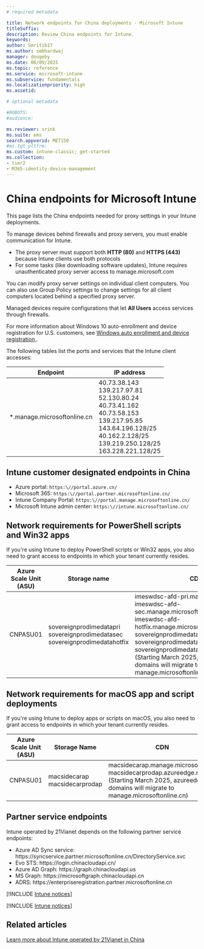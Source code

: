 ```yaml
---
# required metadata

title: Network endpoints for China deployments - Microsoft Intune
titleSuffix: 
description: Review China endpoints for Intune.
keywords:
author: Smritib17
ms.author: smbhardwaj
manager: dougeby
ms.date: 06/09/2025
ms.topic: reference
ms.service: microsoft-intune
ms.subservice: fundamentals
ms.localizationpriority: high
ms.assetid: 

# optional metadata

#ROBOTS:
#audience:

ms.reviewer: srink
ms.suite: ems
search.appverid: MET150
#ms.tgt_pltfrm:
ms.custom: intune-classic; get-started
ms.collection:
- tier2
- M365-identity-device-management
---
```


# China endpoints for Microsoft Intune

This page lists the China endpoints needed for proxy settings in your Intune deployments.

To manage devices behind firewalls and proxy servers, you must enable communication for Intune.

- The proxy server must support both **HTTP (80)** and **HTTPS (443)** because Intune clients use both protocols
- For some tasks (like downloading software updates), Intune requires unauthenticated proxy server access to manage.microsoft.com

You can modify proxy server settings on individual client computers. You can also use Group Policy settings to change settings for all client computers located behind a specified proxy server.

Managed devices require configurations that let **All Users** access services through firewalls.

For more information about Windows 10 auto-enrollment and device registration for U.S. customers, see [Windows auto enrollment and device registration ](../enrollment/windows-enrollment-create-cname.md#windows-auto-enrollment-and-device-registration).  

The following tables list the ports and services that the Intune client accesses:

|**Endpoint**|**IP address**|
|---|---|
|*.manage.microsoftonline.cn | 40.73.38.143<br>139.217.97.81<br>52.130.80.24<br>40.73.41.162<br>40.73.58.153<br>139.217.95.85 <br> 143.64.196.128/25 <br> 40.162.2.128/25 <br> 139.219.250.128/25 <br> 163.228.221.128/25 <br>|

## Intune customer designated endpoints in China

- Azure portal: `https:\//portal.azure.cn/`
- Microsoft 365: `https:\//portal.partner.microsoftonline.cn/`
- Intune Company Portal: `https:\//portal.manage.microsoftonline.cn/`
- Microsoft Intune admin center: `https:\//intune.microsoftonline.cn/`

## Network requirements for PowerShell scripts and Win32 apps  

If you're using Intune to deploy PowerShell scripts or Win32 apps, you also need to grant access to endpoints in which your tenant currently resides.

|Azure Scale Unit (ASU) | Storage name | CDN |
| --- | --- |--- |
|CNPASU01 | sovereignprodimedatapri<br>sovereignprodimedatasec<br>sovereignprodimedatahotfix | imeswdsc-afd-pri.manage.microsoft.com<br>imeswdsc-afd-sec.manage.microsoft.com<br>imeswdsc-afd-hotfix.manage.microsoft.com<br>sovereignprodimedatapri.azureedge.net<br>sovereignprodimedatasec.azureedge.net<br>sovereignprodimedatahotfix.azureedge.net<br>(Starting March 2025, azureedge.net domains will migrate to manage.microsoftonline.cn) |

## Network requirements for macOS app and script deployments

If you're using Intune to deploy apps or scripts on macOS, you also need to grant access to endpoints in which your tenant currently resides. 

|Azure Scale Unit (ASU) | Storage Name | CDN |
| --- | --- |--- |
|CNPASU01| macsidecarap<br>macsidecarprodap |macsidecarap.manage.microsoft.com<br>macsidecarprodap.azureedge.net<br>(Starting March 2025, azureedge.net domains will migrate to manage.microsoftonline.cn) |

## Partner service endpoints

Intune operated by 21Vianet depends on the following partner service endpoints:

- Azure AD Sync service: https:\//syncservice.partner.microsoftonline.cn/DirectoryService.svc
- Evo STS: https:\//login.chinacloudapi.cn/
- Azure AD Graph: https:\//graph.chinacloudapi.us
- MS Graph: https:\//microsoftgraph.chinacloudapi.cn
- ADRS: https:\//enterpriseregistration.partner.microsoftonline.cn

[!INCLUDE [Intune notices](../includes/windows-push-notification-services.md)]

[!INCLUDE [Intune notices](../includes/apple-device-network-information.md)]

## Related articles

[Learn more about Intune operated by 21Vianet in China](china.md)
